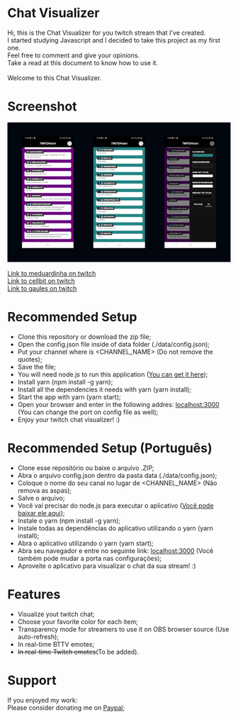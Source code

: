 # Chat Visualizer

Hi, this is the Chat Visualizer for you twitch stream that I've created.<br>
I started studying Javascript and I decided to take this project as my first one.<br>
Feel free to comment and give your opinions.<br>
Take a read at this document to know how to use it.<br>
<br>
Welcome to this Chat Visualizer.

# Screenshot
![twitch-chat-visualizer-screenshot](https://github.com/christopherldo/twitch-chat-visualizer/blob/assets/Screenshot.png?raw=true)

[Link to meduardinha on twitch](https://www.twitch.tv/meduardinha)<br>
[Link to cellbit on twitch](https://www.twitch.tv/cellbit)<br>
[Link to gaules on twitch](https://www.twitch.tv/gaules)<br>

# Recommended Setup

* Clone this repository or download the zip file;
* Open the config.json file inside of data folder (./data/config.json);
* Put your channel where is <CHANNEL_NAME> (Do not remove the quotes);
* Save the file;
* You will need node.js to run this application ([You can get it here](https://nodejs.org/en/));
* Install yarn (npm install -g yarn);
* Install all the dependencies it needs with yarn (yarn install);
* Start the app with yarn (yarn start);
* Open your browser and enter in the following addres: [localhost:3000](http://127.0.0.1:3000) (You can change the port on config file as well);
* Enjoy your twitch chat visualizer! :)

# Recommended Setup (Português)

* Clone esse repositório ou baixe o arquivo .ZIP;
* Abra o arquivo config.json dentro da pasta data (./data/config.json);
* Coloque o nome do seu canal no lugar de <CHANNEL_NAME> (Não remova as aspas);
* Salve o arquivo;
* Você vai precisar do node.js para executar o aplicativo ([Você pode baixar ele aqui](https://nodejs.org/en/));
* Instale o yarn (npm install -g yarn);
* Instale todas as dependências do aplicativo utilizando o yarn (yarn install);
* Abra o aplicativo utilizando o yarn (yarn start);
* Abra seu navegador e entre no seguinte link: [localhost:3000](http://127.0.0.1:3000) (Você também pode mudar a porta nas configurações);
* Aproveite o aplicativo para visualizar o chat da sua stream! :)

# Features

* Visualize yout twitch chat;
* Choose your favorite color for each item;
* Transparency mode for streamers to use it on OBS browser source (Use auto-refresh);
* In real-time BTTV emotes;
* ~~In real-time Twitch emotes~~(To be added).

# Support

If you enjoyed my work: <br>
Please consider donating me on [Paypal](https://www.paypal.com/donate?hosted_button_id=AZC4AJEQ5BRHE);
